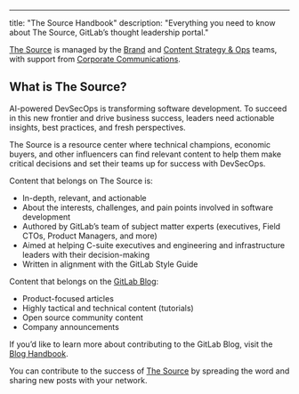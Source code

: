---
title: "The Source Handbook"
description: "Everything you need to know about The Source, GitLab’s thought leadership portal." 

[The Source](about.gitlab.com/the-source/) is managed by the [Brand](https://handbook.gitlab.com/handbook/marketing/brand-and-product-marketing/brand/) and [Content Strategy & Ops](https://handbook.gitlab.com/handbook/marketing/brand-and-product-marketing/content/) teams, with support from [Corporate Communications](https://handbook.gitlab.com/handbook/marketing/corporate-communications/). 

## What is The Source?  
AI-powered DevSecOps is transforming software development. To succeed in this new frontier and drive business success, leaders need actionable insights, best practices, and fresh perspectives.

The Source is a resource center where technical champions, economic buyers, and other influencers can find relevant content to help them make critical decisions and set their teams up for success with DevSecOps. 

Content that belongs on The Source is: 
- In-depth, relevant, and actionable
- About the interests, challenges, and pain points involved in software development 
- Authored by GitLab’s team of subject matter experts (executives, Field CTOs, Product Managers, and more)
- Aimed at helping C-suite executives and engineering and infrastructure leaders with their decision-making
- Written in alignment with the GitLab Style Guide

Content that belongs on the [GitLab Blog](about.gitlab.com/blog/): 
- Product-focused articles
- Highly tactical and technical content (tutorials)
- Open source community content
- Company announcements

If you’d like to learn more about contributing to the GitLab Blog, visit the [Blog Handbook](https://handbook.gitlab.com/handbook/marketing/blog/). 

You can contribute to the success of [The Source](about.gitlab.com/the-source/) by spreading the word and sharing new posts with your network.  